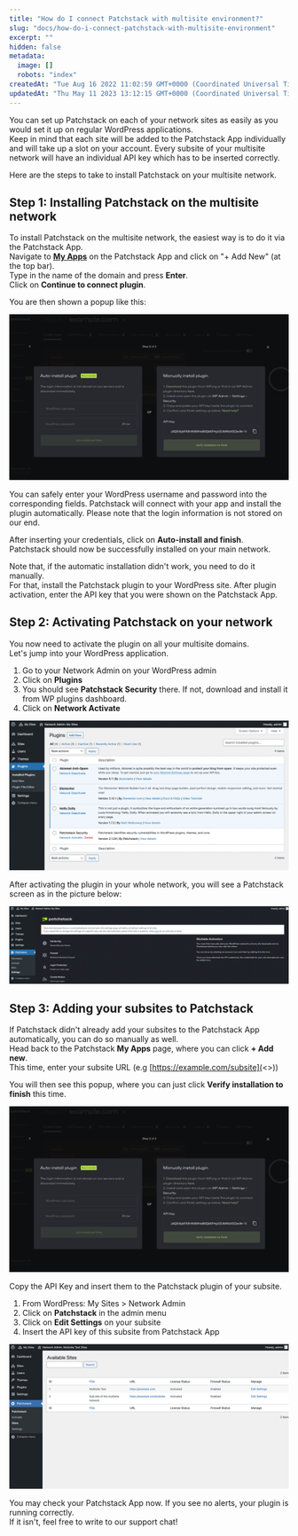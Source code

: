 ```yaml
---
title: "How do I connect Patchstack with multisite environment?"
slug: "docs/how-do-i-connect-patchstack-with-multisite-environment"
excerpt: ""
hidden: false
metadata: 
  image: []
  robots: "index"
createdAt: "Tue Aug 16 2022 11:02:59 GMT+0000 (Coordinated Universal Time)"
updatedAt: "Thu May 11 2023 13:12:15 GMT+0000 (Coordinated Universal Time)"
---
```

You can set up Patchstack on each of your network sites as easily as you would set it up on regular WordPress applications.  
Keep in mind that each site will be added to the Patchstack App individually and will take up a slot on your account. Every subsite of your multisite network will have an individual API key which has to be inserted correctly.

Here are the steps to take to install Patchstack on your multisite network.

## Step 1: Installing Patchstack on the multisite network

To install Patchstack on the multisite network, the easiest way is to do it via the Patchstack App.  
Navigate to <a href="https://app.patchstack.com/apps" target="_blank"><b>My Apps</b></a> on the Patchstack App and click on "+ Add New" (at the top bar).  
Type in the name of the domain and press **Enter**.  
Click on **Continue to connect plugin**.

You are then shown a popup like this:

![](/src/assets/images/3c05aa3-small-fe0cd72-small-Patchstack_dialogues.png)

You can safely enter your WordPress username and password into the corresponding fields. Patchstack will connect with your app and install the plugin automatically. Please note that the login information is not stored on our end.

After inserting your credentials, click on **Auto-install and finish**.  
Patchstack should now be successfully installed on your main network.

Note that, if the automatic installation didn't work, you need to do it manually.  
For that, install the Patchstack plugin to your WordPress site. After plugin activation, enter the API key that you were shown on the Patchstack App.

## Step 2: Activating Patchstack on your network

You now need to activate the plugin on all your multisite domains.  
Let's jump into your WordPress application.

<ol><li>
Go to your Network Admin on your WordPress admin</li>
<li>Click on <b>Plugins</b></li>
<li>You should see <b>Patchstack Security</b> there. If not, download and install it from WP plugins dashboard.</li> <li>Click on <b>Network Activate</b></li>
</ol>

![](/src/assets/images/3a05a15-small-Patchstack_network_activate.png)

After activating the plugin in your whole network, you will see a Patchstack screen as in the picture below:

![](/src/assets/images/0ad746b-small-Screenshot_2023-05-11_at_15.57.31.png)

## Step 3: Adding your subsites to Patchstack

If Patchstack didn't already add your subsites to the Patchstack App automatically, you can do so manually as well.  
Head back to the Patchstack **My Apps** page, where you can click **+ Add new**.  
This time, enter your subsite URL (e.g [https://example.com/subsite](<>))

You will then see this popup, where you can just click **Verify installation to finish** this time.

![](/src/assets/images/c8f8d0b-small-fe0cd72-small-Patchstack_dialogues_1.png)

Copy the API Key and insert them to the Patchstack plugin of your subsite.

<ol><li>From WordPress: My Sites > Network Admin</li>
<li>Click on <b>Patchstack</b> in the admin menu</li>
<li>Click on <b>Edit Settings</b> on your subsite</lI>
<li>Insert the API key of this subsite from Patchstack App</li>
</ol>

![](/src/assets/images/47faf7b-Patchstack_-_manage_settings.png "Patchstack - manage settings.png")

You may check your Patchstack App now. If you see no alerts, your plugin is running correctly.  
If it isn't, feel free to write to our support chat!
